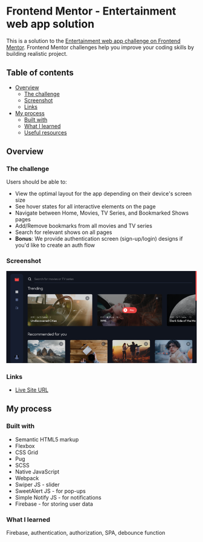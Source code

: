 # Frontend Mentor - Entertainment web app solution

This is a solution to the [Entertainment web app challenge on Frontend Mentor](https://www.frontendmentor.io/challenges/entertainment-web-app-J-UhgAW1X). Frontend Mentor challenges help you improve your coding skills by building realistic project.

## Table of contents

- [Overview](#overview)
  - [The challenge](#the-challenge)
  - [Screenshot](#screenshot)
  - [Links](#links)
- [My process](#my-process)
  - [Built with](#built-with)
  - [What I learned](#what-i-learned)
  - [Useful resources](#useful-resources)

## Overview

### The challenge

Users should be able to:

- View the optimal layout for the app depending on their device's screen size
- See hover states for all interactive elements on the page
- Navigate between Home, Movies, TV Series, and Bookmarked Shows pages
- Add/Remove bookmarks from all movies and TV series
- Search for relevant shows on all pages
- **Bonus**: We provide authentication screen (sign-up/login) designs if you'd like to create an auth flow

### Screenshot

![](./screenshot.png)

### Links

- [Live Site URL](https://entertainment-web-app-qwe.netlify.app/)

## My process

### Built with

- Semantic HTML5 markup
- Flexbox
- CSS Grid
- Pug
- SCSS
- Native JavaScript
- Webpack
- Swiper JS - slider
- SweetAlert JS - for pop-ups
- Simple Notify JS - for notifications
- Firebase - for storing user data

### What I learned

Firebase, authentication, authorization, SPA, debounce function
